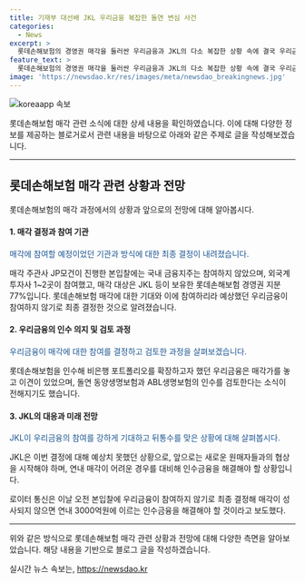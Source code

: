 ```yaml
---
title: 기재부 대선배 JKL 우리금융 복잡한 돌연 변심 사건
categories:
  - News
excerpt: >
  롯데손해보험의 경영권 매각을 둘러싼 우리금융과 JKL의 다소 복잡한 상황 속에 결국 우리금융은 본입찰에 불참하기로 결정했다. 뛰어난 인수 후보로 떠올랐던 우리금융의 이탈은 국내 금융지주의 일관된 참여 부재와 외국계 투자사의 참여로 이뤄진 본입찰에서 더욱 혼란을 가중시켰다. 이로 인해 JKL은 새로운 인수 후보를 찾거나 기존 인수금융의 리파이낸싱에 대한 협의를 강화해야 할 전망이다. (단어 수: 150)
feature_text: >
  롯데손해보험의 경영권 매각을 둘러싼 우리금융과 JKL의 다소 복잡한 상황 속에 결국 우리금융은 본입찰에 불참하기로 결정했다. 뛰어난 인수 후보로 떠올랐던 우리금융의 이탈은 국내 금융지주의 일관된 참여 부재와 외국계 투자사의 참여로 이뤄진 본입찰에서 더욱 혼란을 가중시켰다. 이로 인해 JKL은 새로운 인수 후보를 찾거나 기존 인수금융의 리파이낸싱에 대한 협의를 강화해야 할 전망이다. (단어 수: 150)
image: 'https://newsdao.kr/res/images/meta/newsdao_breakingnews.jpg'
---
```


<p><img src="https://newsdao.kr/res/images/meta/newsdao_breakingnews.jpg" alt="koreaapp 속보" /></p>

<p>롯데손해보험 매각 관련 소식에 대한 상세 내용을 확인하였습니다. 이에 대해 다양한 정보를 제공하는 블로거로서 관련 내용을 바탕으로 아래와 같은 주제로 글을 작성해보겠습니다.</p>

<hr />

<h2 data-ke-size="size26">롯데손해보험 매각 관련 상황과 전망</h2>

<p data-ke-size="size16">롯데손해보험의 매각 과정에서의 상황과 앞으로의 전망에 대해 알아봅시다.</p>

<h4>1. 매각 결정과 참여 기관</h4>

<p><span style="color: #1a5490;">매각에 참여할 예정이었던 기관과 방식에 대한 최종 결정이 내려졌습니다.</span></p>

<p>매각 주관사 JP모건이 진행한 본입찰에는 국내 금융지주는 참여하지 않았으며, 외국계 투자사 1~2곳이 참여했고, 매각 대상은 JKL 등이 보유한 롯데손해보험 경영권 지분 77%입니다. 롯데손해보험 매각에 대한 기대와 이에 참여하리라 예상했던 우리금융이 참여하지 않기로 최종 결정한 것으로 알려졌습니다.</p>

<h4>2. 우리금융의 인수 의지 및 검토 과정</h4>

<p><span style="color: #1a5490;">우리금융이 매각에 대한 참여를 결정하고 검토한 과정을 살펴보겠습니다.</span></p>

<p>롯데손해보험을 인수해 비은행 포트폴리오를 확장하고자 했던 우리금융은 매각가를 놓고 이견이 있었으며, 돌연 동양생명보험과 ABL생명보험의 인수를 검토한다는 소식이 전해지기도 했습니다.</p>

<h4>3. JKL의 대응과 미래 전망</h4>

<p><span style="color: #1a5490;">JKL이 우리금융의 참여를 강하게 기대하고 뒤통수를 맞은 상황에 대해 살펴봅시다.</span></p>

<p>JKL은 이번 결정에 대해 예상치 못했던 상황으로, 앞으로는 새로운 원매자들과의 협상을 시작해야 하며, 연내 매각이 어려운 경우를 대비해 인수금융을 해결해야 할 상황입니다.</p>

<p>로이터 통신은 이날 오전 본입찰에 우리금융이 참여하지 않기로 최종 결정해 매각이 성사되지 않으면 연내 3000억원에 이르는 인수금융을 해결해야 할 것이라고 보도했다.</p>

<hr />

<p>위와 같은 방식으로 롯데손해보험 매각 관련 상황과 전망에 대해 다양한 측면을 알아보았습니다. 해당 내용을 기반으로 블로그 글을 작성하겠습니다.</p>
실시간 뉴스 속보는, <a href="https://newsdao.kr" rel="dofollow">https://newsdao.kr</a>


